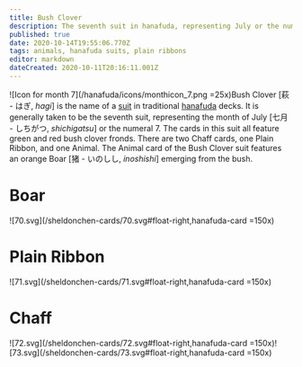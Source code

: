 ```yaml
---
title: Bush Clover
description: The seventh suit in hanafuda, representing July or the number 7
published: true
date: 2020-10-14T19:55:06.770Z
tags: animals, hanafuda suits, plain ribbons
editor: markdown
dateCreated: 2020-10-11T20:16:11.001Z
---
```


![Icon for month 7](/hanafuda/icons/monthicon_7.png =25x)Bush Clover [萩 - はぎ, *hagi*] is the name of a [suit](/en/hanafuda/suits) in traditional [hanafuda](/en/hanafuda) decks. It is generally taken to be the seventh suit, representing the month of July [七月	- しちがつ,	*shichigatsu*] or the numeral 7. The cards in this suit all feature green and red bush clover fronds. There are two Chaff cards, one Plain Ribbon, and one Animal. The Animal card of the Bush Clover suit features an orange Boar [猪 - いのしし, *inoshishi*] emerging from the bush.
# Boar
![70.svg](/sheldonchen-cards/70.svg#float-right,hanafuda-card =150x)
# Plain Ribbon
![71.svg](/sheldonchen-cards/71.svg#float-right,hanafuda-card =150x)
# Chaff
![72.svg](/sheldonchen-cards/72.svg#float-right,hanafuda-card =150x)![73.svg](/sheldonchen-cards/73.svg#float-right,hanafuda-card =150x)